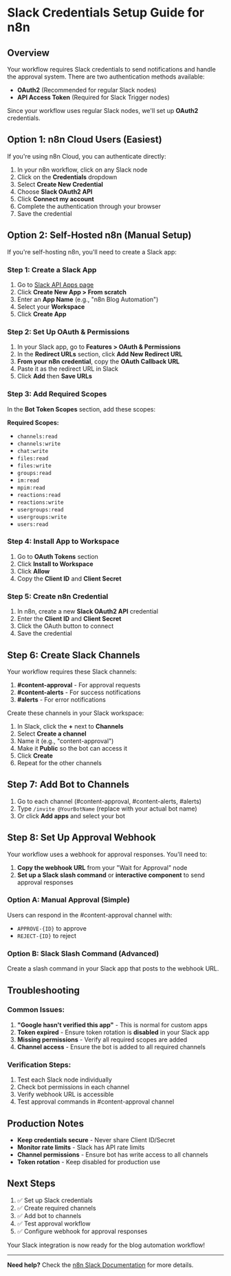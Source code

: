 # Slack Credentials Setup Guide for n8n

## Overview

Your workflow requires Slack credentials to send notifications and handle the approval system. There are two authentication methods available:

- **OAuth2** (Recommended for regular Slack nodes)
- **API Access Token** (Required for Slack Trigger nodes)

Since your workflow uses regular Slack nodes, we'll set up **OAuth2** credentials.

## Option 1: n8n Cloud Users (Easiest)

If you're using n8n Cloud, you can authenticate directly:

1. In your n8n workflow, click on any Slack node
2. Click on the **Credentials** dropdown
3. Select **Create New Credential**
4. Choose **Slack OAuth2 API**
5. Click **Connect my account**
6. Complete the authentication through your browser
7. Save the credential

## Option 2: Self-Hosted n8n (Manual Setup)

If you're self-hosting n8n, you'll need to create a Slack app:

### Step 1: Create a Slack App

1. Go to [Slack API Apps page](https://api.slack.com/apps)
2. Click **Create New App > From scratch**
3. Enter an **App Name** (e.g., "n8n Blog Automation")
4. Select your **Workspace**
5. Click **Create App**

### Step 2: Set Up OAuth & Permissions

1. In your Slack app, go to **Features > OAuth & Permissions**
2. In the **Redirect URLs** section, click **Add New Redirect URL**
3. **From your n8n credential**, copy the **OAuth Callback URL**
4. Paste it as the redirect URL in Slack
5. Click **Add** then **Save URLs**

### Step 3: Add Required Scopes

In the **Bot Token Scopes** section, add these scopes:

**Required Scopes:**

- `channels:read`
- `channels:write`
- `chat:write`
- `files:read`
- `files:write`
- `groups:read`
- `im:read`
- `mpim:read`
- `reactions:read`
- `reactions:write`
- `usergroups:read`
- `usergroups:write`
- `users:read`

### Step 4: Install App to Workspace

1. Go to **OAuth Tokens** section
2. Click **Install to Workspace**
3. Click **Allow**
4. Copy the **Client ID** and **Client Secret**

### Step 5: Create n8n Credential

1. In n8n, create a new **Slack OAuth2 API** credential
2. Enter the **Client ID** and **Client Secret**
3. Click the OAuth button to connect
4. Save the credential

## Step 6: Create Slack Channels

Your workflow requires these Slack channels:

1. **#content-approval** - For approval requests
2. **#content-alerts** - For success notifications
3. **#alerts** - For error notifications

Create these channels in your Slack workspace:

1. In Slack, click the **+** next to **Channels**
2. Select **Create a channel**
3. Name it (e.g., "content-approval")
4. Make it **Public** so the bot can access it
5. Click **Create**
6. Repeat for the other channels

## Step 7: Add Bot to Channels

1. Go to each channel (#content-approval, #content-alerts, #alerts)
2. Type `/invite @YourBotName` (replace with your actual bot name)
3. Or click **Add apps** and select your bot

## Step 8: Set Up Approval Webhook

Your workflow uses a webhook for approval responses. You'll need to:

1. **Copy the webhook URL** from your "Wait for Approval" node
2. **Set up a Slack slash command** or **interactive component** to send approval responses

### Option A: Manual Approval (Simple)

Users can respond in the #content-approval channel with:

- `APPROVE-{ID}` to approve
- `REJECT-{ID}` to reject

### Option B: Slack Slash Command (Advanced)

Create a slash command in your Slack app that posts to the webhook URL.

## Troubleshooting

### Common Issues:

1. **"Google hasn't verified this app"** - This is normal for custom apps
2. **Token expired** - Ensure token rotation is **disabled** in your Slack app
3. **Missing permissions** - Verify all required scopes are added
4. **Channel access** - Ensure the bot is added to all required channels

### Verification Steps:

1. Test each Slack node individually
2. Check bot permissions in each channel
3. Verify webhook URL is accessible
4. Test approval commands in #content-approval channel

## Production Notes

- **Keep credentials secure** - Never share Client ID/Secret
- **Monitor rate limits** - Slack has API rate limits
- **Channel permissions** - Ensure bot has write access to all channels
- **Token rotation** - Keep disabled for production use

## Next Steps

1. ✅ Set up Slack credentials
2. ✅ Create required channels
3. ✅ Add bot to channels
4. ✅ Test approval workflow
5. ✅ Configure webhook for approval responses

Your Slack integration is now ready for the blog automation workflow!

---

**Need help?** Check the [n8n Slack Documentation](https://docs.n8n.io/integrations/builtin/credentials/slack/) for more details.
